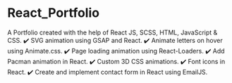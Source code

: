 # React_Portfolio
A Portfolio created with the help of React JS, SCSS, HTML, JavaScript & CSS.
✔️ SVG animation using GSAP and React.
✔️ Animate letters on hover using Animate.css.
✔️ Page loading animation using React-Loaders.
✔️ Add Pacman animation in React.
✔️ Custom 3D CSS animations.
✔️ Font icons in React.
✔️ Create and implement contact form in React using EmailJS.
